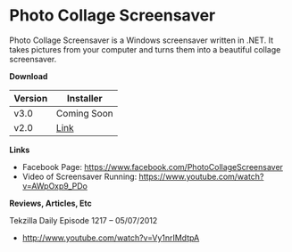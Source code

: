 # Photo Collage Screensaver
Photo Collage Screensaver is a Windows screensaver written in .NET. It takes pictures from your computer and turns them into a beautiful collage screensaver.

**Download**

| Version | Installer |
|---|---|
| v3.0 | Coming Soon |
| v2.0 | [Link](../../releases/tag/v2.0) |

**Links**
* Facebook Page: https://www.facebook.com/PhotoCollageScreensaver
* Video of Screensaver Running: https://www.youtube.com/watch?v=AWpOxp9_PDo

**Reviews, Articles, Etc**

Tekzilla Daily Episode 1217 – 05/07/2012
* http://www.youtube.com/watch?v=Vy1nrIMdtpA
